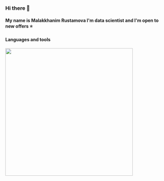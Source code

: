 ### Hi there 👋

#### My name is Malakkhanim Rustamova I'm data scientist and I'm open to new offers :star:

#### Languages and tools
<img src="https://github-readme-stats.vercel.app/api?username=Malakkhanim&show_icons=true&theme=ADD_THEME_HERE" width="400">
<!--
**Malakkhanim/Malakkhanim** is a ✨ _special_ ✨ repository because its `README.md` (this file) appears on your GitHub profile.

Here are some ideas to get you started:

- 🔭 I’m currently working on ...
- 🌱 I’m currently learning ...
- 👯 I’m looking to collaborate on ...
- 🤔 I’m looking for help with ...
- 💬 Ask me about ...
- 📫 How to reach me: ...
- 😄 Pronouns: ...
- ⚡ Fun fact: ...
-->
